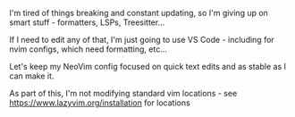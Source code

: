 I'm tired of things breaking and constant updating, so I'm giving up on smart stuff - formatters, LSPs, Treesitter...

If I need to edit any of that, I'm just going to use VS Code - including for nvim configs, which need formatting, etc...

Let's keep my NeoVim config focused on quick text edits and as stable as I can make it.

As part of this, I'm not modifying standard vim locations - see https://www.lazyvim.org/installation for locations
